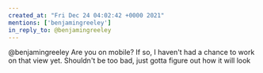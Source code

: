 ```yaml
---
created_at: "Fri Dec 24 04:02:42 +0000 2021"
mentions: ['benjamingreeley']
in_reply_to: @benjamingreeley
---
```


@benjamingreeley Are you on mobile? If so, I haven't had a chance to work on that view yet. Shouldn't be too bad, just gotta figure out how it will look